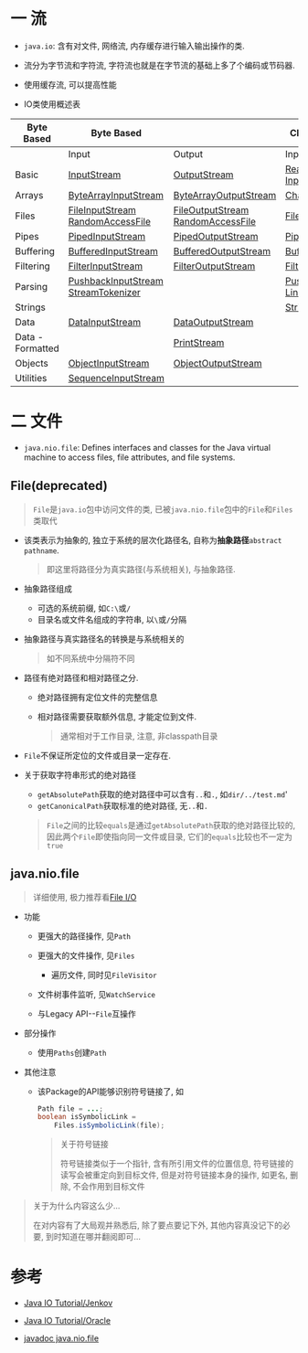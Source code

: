 # 一 流

* `java.io`: 含有对文件, 网络流, 内存缓存进行输入输出操作的类. 
* 流分为字节流和字符流, 字符流也就是在字节流的基础上多了个编码或节码器.
* 使用缓存流, 可以提高性能

* IO类使用概述表

| Byte Based       | Byte Based                                                   |                                                              | Character Based                                              |                                                              |
| ---------------- | ------------------------------------------------------------ | ------------------------------------------------------------ | ------------------------------------------------------------ | ------------------------------------------------------------ |
|                  | Input                                                        | Output                                                       | Input                                                        | Output                                                       |
| Basic            | [InputStream](http://tutorials.jenkov.com/java-io/inputstream.html) | [OutputStream](http://tutorials.jenkov.com/java-io/outputstream.html) | [Reader](http://tutorials.jenkov.com/java-io/reader.html) [InputStreamReader](http://tutorials.jenkov.com/java-io/inputstreamreader.html) | [Writer](http://tutorials.jenkov.com/java-io/writer.hml) [OutputStreamWriter](http://tutorials.jenkov.com/java-io/outputstreamwriter.html) |
| Arrays           | [ByteArrayInputStream](http://tutorials.jenkov.com/java-io/bytearrayinputstream.html) | [ByteArrayOutputStream](http://tutorials.jenkov.com/java-io/bytearrayoutputstream.html) | [CharArrayReader](http://tutorials.jenkov.com/java-io/chararrayreader.html) | [CharArrayWriter](http://tutorials.jenkov.com/java-io/chararraywriter.html) |
| Files            | [FileInputStream](http://tutorials.jenkov.com/java-io/fileinputstream.html) [RandomAccessFile](http://tutorials.jenkov.com/java-io/randomaccessfile.html) | [FileOutputStream](http://tutorials.jenkov.com/java-io/fileoutputstream.html) [RandomAccessFile](http://tutorials.jenkov.com/java-io/randomaccessfile.html) | [FileReader](http://tutorials.jenkov.com/java-io/filereader.html) | [FileWriter](http://tutorials.jenkov.com/java-io/filewriter.html) |
| Pipes            | [PipedInputStream](http://tutorials.jenkov.com/java-io/pipedinputstream.html) | [PipedOutputStream](http://tutorials.jenkov.com/java-io/pipedoutputstream.html) | [PipedReader](http://tutorials.jenkov.com/java-io/pipedreader.html) | [PipedWriter](http://tutorials.jenkov.com/java-io/pipedwriter.html) |
| Buffering        | [BufferedInputStream](http://tutorials.jenkov.com/java-io/bufferedinputstream.html) | [BufferedOutputStream](http://tutorials.jenkov.com/java-io/bufferedoutputstream.html) | [BufferedReader](http://tutorials.jenkov.com/java-io/bufferedreader.html) | [BufferedWriter](http://tutorials.jenkov.com/java-io/bufferedwriter.html) |
| Filtering        | [FilterInputStream](http://tutorials.jenkov.com/java-io/filterinputstream.html) | [FilterOutputStream](http://tutorials.jenkov.com/java-io/filteroutputstream.html) | [FilterReader](http://tutorials.jenkov.com/java-io/filterreader.html) | [FilterWriter](http://tutorials.jenkov.com/java-io/filterwriter.html) |
| Parsing          | [PushbackInputStream](http://tutorials.jenkov.com/java-io/pushbackinputstream.html) [StreamTokenizer](http://tutorials.jenkov.com/java-io/streamtokenizer.html) |                                                              | [PushbackReader](http://tutorials.jenkov.com/java-io/pushbackreader.html) [LineNumberReader](http://tutorials.jenkov.com/java-io/linenumberreader.html) |                                                              |
| Strings          |                                                              |                                                              | [StringReader](http://tutorials.jenkov.com/java-io/stringreader.html) | [StringWriter](http://tutorials.jenkov.com/java-io/stringwriter.html) |
| Data             | [DataInputStream](http://tutorials.jenkov.com/java-io/datainputstream.html) | [DataOutputStream](http://tutorials.jenkov.com/java-io/dataoutputstream.html) |                                                              |                                                              |
| Data - Formatted |                                                              | [PrintStream](http://tutorials.jenkov.com/java-io/printstream.html) |                                                              | [PrintWriter](http://tutorials.jenkov.com/java-io/printwriter.html) |
| Objects          | [ObjectInputStream](http://tutorials.jenkov.com/java-io/objectinputstream.html) | [ObjectOutputStream](http://tutorials.jenkov.com/java-io/objectoutputstream.html) |                                                              |                                                              |
| Utilities        | [SequenceInputStream](http://tutorials.jenkov.com/java-io/sequenceinputstream.html) |                                                              |                                                              |                                                              |

# 二 文件

* `java.nio.file`: Defines interfaces and classes for the Java virtual machine to access files, file attributes, and file systems.

## File(deprecated)

> `File`是`java.io`包中访问文件的类, 已被`java.nio.file`包中的`File`和`Files`类取代

* 该类表示为抽象的, 独立于系统的层次化路径名, 自称为**抽象路径**`abstract pathname`.

  > 即这里将路径分为真实路径(与系统相关), 与抽象路径.

* 抽象路径组成

  * 可选的系统前缀, 如`C:\`或`/`
  * 目录名或文件名组成的字符串, 以`\`或`/`分隔

* 抽象路径与真实路径名的转换是与系统相关的

  > 如不同系统中分隔符不同

* 路径有绝对路径和相对路径之分.

  * 绝对路径拥有定位文件的完整信息

  * 相对路径需要获取额外信息, 才能定位到文件.

    > 通常相对于工作目录, 注意, 非classpath目录

* `File`不保证所定位的文件或目录一定存在.

* 关于获取字符串形式的绝对路径

  * `getAbsolutePath`获取的绝对路径中可以含有`..`和`.`, 如`dir/../test.md`'
  * `getCanonicalPath`获取标准的绝对路径, 无`..`和`.`

  > `File`之间的比较`equals`是通过`getAbsolutePath`获取的绝对路径比较的, 因此两个`File`即使指向同一文件或目录, 它们的`equals`比较也不一定为`true`

## java.nio.file

> 详细使用, 极力推荐看[File I/O](https://docs.oracle.com/javase/tutorial/essential/io/fileio.html)

* 功能

  * 更强大的路径操作, 见`Path`
  * 更强大的文件操作, 见`Files`
    * 遍历文件, 同时见`FileVisitor`

  * 文件树事件监听, 见`WatchService`
  * 与Legacy API--`File`互操作

* 部分操作
  * 使用`Paths`创建`Path`

* 其他注意

  * 该Package的API能够识别符号链接了, 如

    ```java
    Path file = ...;
    boolean isSymbolicLink =
        Files.isSymbolicLink(file);
    ```

    > 关于符号链接
    >
    > 符号链接类似于一个指针, 含有所引用文件的位置信息, 符号链接的读写会被重定向到目标文件, 但是对符号链接本身的操作, 如更名, 删除, 不会作用到目标文件



> 关于为什么内容这么少...
>
> 在对内容有了大局观并熟悉后, 除了要点要记下外, 其他内容真没记下的必要, 到时知道在哪并翻阅即可...

# 参考

* [Java IO Tutorial/Jenkov](http://tutorials.jenkov.com/java-io/index.html)

* [Java IO Tutorial/Oracle](https://docs.oracle.com/javase/tutorial/essential/io/index.html)

* [javadoc java.nio.file](https://docs.oracle.com/javase/8/docs/api/java/nio/file/package-summary.html)

